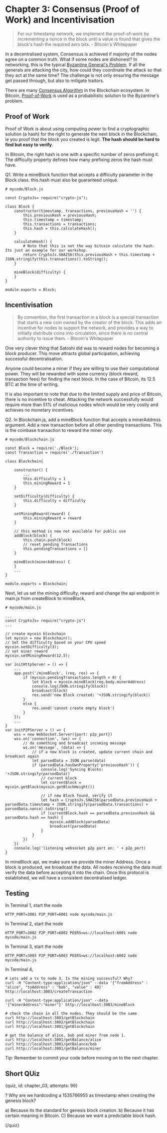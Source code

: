 # Chapter 3: Consensus (Proof of Work) and Incentivisation

> For our timestamp network, we implement the proof-of-work by incrementing a nonce in the block until a value is found that gives the block's hash the required zero bits. - Bitcoin's Whitepaper

In a decentralised system, Consensus is achieved if majority of the nodes agree on a common truth. What if some nodes are dishonest? In networking, this is the typical [Byzantine General's Problem](https://en.wikipedia.org/wiki/Byzantine_fault_tolerance). If all the generals are attacking the city, how could they coordinate the attack so that they act at the same time? The challenge is not only ensuring the message get passed through, but also to mitigate traitors.

There are many [Consensus Algorithm](https://www.coindesk.com/short-guide-blockchain-consensus-protocols/) in the Blockchain ecosystem. In Bitcoin, [Proof-of-Work](https://en.bitcoin.it/wiki/Proof_of_work) is used as a probabilistic solution to the Byzantine's problem. 

## Proof of Work

Proof of Work is about using computing power to find a cryptographic solution (a hash) for the right to generate the next block in the Blockchain, ie you proof that the block you created is legit. **The hash should be hard to find but easy to verify**.

In Bitcoin, the right hash is one with a specific number of zeros prefixing it. The difficulty property defines how many prefixing zeros the hash must have.

Q1. Write a mineBlock function that accepts a difficulty parameter in the Block class. this.hash must also be guaranteed unique.

```
# mycode/Block.js

const CryptoJs= require("crypto-js");

class Block {
    constructor(timestamp, transactions, previousHash = '') {
        this.previousHash = previousHash;
        this.timestamp = timestamp;
        this.transactions = transactions;
        this.hash = this.calculateHash();
    }

    calculateHash() {
        # Note that this is not the way bitcoin calculate the hash. Its just an example for our workshop.
        return CryptoJs.SHA256(this.previousHash + this.timestamp + JSON.stringify(this.transactions)).toString();
    }

    mineBlock(difficulty) {
    }
}

module.exports = Block;
```

## Incentivisation

> By convention, the first transaction in a block is a special transaction that starts a new coin owned by the creator of the block. This adds an incentive for nodes to support the network, and provides a way to initially distribute coins into circulation, since there is no central authority to issue them. - Bitcoin's Whitepaper

One very clever thing that Satoshi did was to reward nodes for becoming a block producer. This move attracts global participation, achieving successful decentralisation.

Anyone could become a miner if they are willing to use their computational power. They will be rewarded with some currency (block reward, transaction fees) for finding the next block. In the case of Bitcoin, its 12.5 BTC at the time of writing. 

It is also important to note that due to the limited supply and price of Bitcoin, there is no incentive to cheat. Attacking the network successfully would require more than 51% of malicious nodes which would be very costly and achieves no monetary incentives.

Q2. In Blockchain.js, add a mineBlock function that accepts a minerAddress argument. Add a new transaction before all other pending transactions. This is the coinbase transaction to reward the miner only.

```
# mycode/Blockchain.js

const Block = require('./Block');
const Transaction = require('./Transaction')

class Blockchain{

    constructor() {
        ...
        this.difficulty = 1
        this.miningReward = 1
    }
    
    setDifficulty(difficulty) {
        this.difficulty = difficulty
    }

    setMiningReward(reward) {
        this.miningReward = reward
    }
    
    // this method is now not available for public use
    addBlock(block) {
        this.chain.push(block)
        // reset pending Transactions
        this.pendingTransactions = []
    }
    
    mineBlock(minerAddress) {
    }
    ...
}

module.exports = Blockchain;
```

Next, let us set the mining difficulty, reward and change the api endpoint in main.js from createBlock to mineBlock,

```
# mycode/main.js

...
const CryptoJs= require("crypto-js")
...

// create mycoin blockchain
let mycoin = new Blockchain();
// Set the difficulty based on your CPU speed
mycoin.setDifficulty(3);
// set miner reward
mycoin.setMiningReward(12.5);

var initHttpServer = () => {
    ...
    app.post('/mineBlock', (req, res) => {
        if (mycoin.pendingTransactions.length > 0) {
            let block = mycoin.mineBlock(req.body.minerAddress)
            console.log(JSON.stringify(block))
            broadcast(block)
            res.send('new Block created: '+JSON.stringify(block))
        }
        else {
            res.send('cannot create empty block')
        }
    });
    ...
}
var initP2PServer = () => {
    wss = new WebSocket.Server({port: p2p_port})
    wss.on('connection', (ws) => {
        // do something and broadcast incoming message
        ws.on('message', (data) => {
            // if a new block is created, update current chain and broadcast again
            let parsedData = JSON.parse(data)
            if (parsedData.hasOwnProperty('previousHash')) {
                console.log('Syncing Blocks: '+JSON.stringify(parsedData))
                // current block
                let currentBlock = mycoin.getBlock(mycoin.getBlockHeight())

                // if new Block found, verify it
                let hash = CryptoJs.SHA256(parsedData.previousHash + parsedData.timestamp + JSON.stringify(parsedData.transactions) + parsedData.nonce).toString()
                if (currentBlock.hash == parsedData.previousHash && parsedData.hash == hash) {
                    mycoin.addBlock(parsedData)
                    broadcast(parsedData)
                }
            }
        })
    })
    console.log('listening websocket p2p port on: ' + p2p_port)
}
```

In mineBlock api, we make sure we provide the miner Address. Once a block is produced, we broadcast the data. All nodes receiving the data must verify the data before accepting it into the chain. Once this protocol is established, we will have a consistent decentralised ledger.

## Testing

In Terminal 1, start the node

```
HTTP_PORT=3001 P2P_PORT=6001 node mycode/main.js
```

In Terminal 2, start the node

```
HTTP_PORT=3002 P2P_PORT=6002 PEERS=ws://localhost:6001 node mycode/main.js 
```

In Terminal 3, start the node

```
HTTP_PORT=3003 P2P_PORT=6003 PEERS=ws://localhost:6002 node mycode/main.js 
```

In Terminal 4, 

```
# Lets add a tx to node 3. Is the mining successful? Why?
curl -H "Content-type:application/json" --data '{"fromAddress" : "alice", "toAddress" : "bob", "value" : 40}' http://localhost:3003/createTransaction

curl -H "Content-type:application/json" --data '{"minerAddress":"miner"}' http://localhost:3003/mineBlock

# check the chain in all the nodes. They should be the same
curl http://localhost:3003/getBlockchain
curl http://localhost:3002/getBlockchain
curl http://localhost:3001/getBlockchain

# get the balance of alice, bob and miner from node 1.
curl http://localhost:3001/getBalance/alice
curl http://localhost:3001/getBalance/bob
curl http://localhost:3001/getBalance/miner
```

Tip: Remember to commit your code before moving on to the next chapter.

## Short QUiz

{quiz, id: chapter_03, attempts: 99}

? Why are we hardcoding a 1535766955 as timestamp when creating the genesis block? 

a) Because its the standard for genesis block creation.
b) Because it has certain meaning in Bitcoin.
C) Because we want a predictable block hash.

{/quiz}